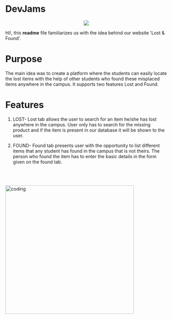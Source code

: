 # DevJams
<p align="center">
  <img src="https://readme-typing-svg.herokuapp.com?color=%2336BCF7&lines=WELCOME+TO+LOST+AND+FOUND!!!.">
</p>

Hi!, this **readme** file familiarizes us with the idea behind our website 'Lost & Found'.   


# Purpose
The main idea was to create a platform where the students can easily locate the lost items with the help of other students who found these misplaced items anywhere in the campus. It supports two features Lost and Found.

# Features
1) LOST- Lost tab allows the user to search for an item he/she has lost anywhere in the campus. User only has to search for the missing product and if the item is present in our database it will be shown to the user.

2) FOUND- Found tab presents user with the opportunity to list different items that any student has found in the campus that is not theirs. The person who found the item has to enter the basic details in the form given on the found tab.
<br>
<br>
<br>
<img align="center" width="400" src="https://cdn.dribbble.com/users/1162077/screenshots/3848914/programmer.gif" alt="coding">
